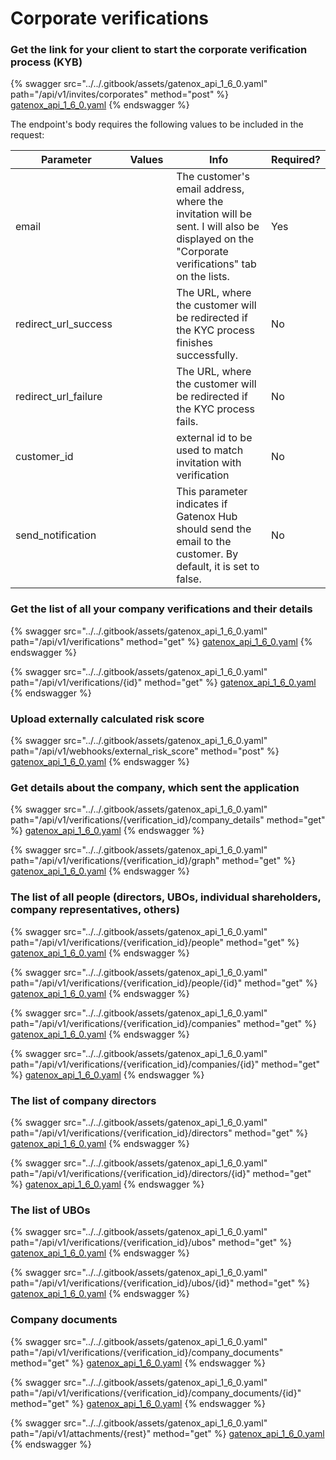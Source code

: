 # Corporate verifications

### Get the link for your client to start the corporate verification process (KYB)

{% swagger src="../../.gitbook/assets/gatenox_api_1_6_0.yaml" path="/api/v1/invites/corporates" method="post" %}
[gatenox_api_1_6_0.yaml](../../.gitbook/assets/gatenox_api_1_6_0.yaml)
{% endswagger %}

The endpoint's body requires the following values to be included in the request:

<table><thead><tr><th width="203">Parameter</th><th width="109">Values</th><th width="316">Info</th><th>Required?</th></tr></thead><tbody><tr><td>email</td><td></td><td>The customer's email address, where the invitation will be sent. I will also be displayed on the "Corporate verifications" tab on the lists.</td><td>Yes</td></tr><tr><td>redirect_url_success</td><td></td><td>The URL, where the customer will be redirected if the KYC process finishes successfully.</td><td>No</td></tr><tr><td>redirect_url_failure</td><td></td><td>The URL, where the customer will be redirected if the KYC process fails.</td><td>No</td></tr><tr><td>customer_id</td><td></td><td>external id to be used to match invitation with verification</td><td>No</td></tr><tr><td>send_notification</td><td></td><td>This parameter indicates if Gatenox Hub should send the email to the customer. By default, it is set to false.</td><td>No</td></tr></tbody></table>

### Get the list of all your company verifications and their details

{% swagger src="../../.gitbook/assets/gatenox_api_1_6_0.yaml" path="/api/v1/verifications" method="get" %}
[gatenox_api_1_6_0.yaml](../../.gitbook/assets/gatenox_api_1_6_0.yaml)
{% endswagger %}

{% swagger src="../../.gitbook/assets/gatenox_api_1_6_0.yaml" path="/api/v1/verifications/{id}" method="get" %}
[gatenox_api_1_6_0.yaml](../../.gitbook/assets/gatenox_api_1_6_0.yaml)
{% endswagger %}

### Upload externally calculated risk score

{% swagger src="../../.gitbook/assets/gatenox_api_1_6_0.yaml" path="/api/v1/webhooks/external_risk_score" method="post" %}
[gatenox_api_1_6_0.yaml](../../.gitbook/assets/gatenox_api_1_6_0.yaml)
{% endswagger %}

### Get details about the company, which sent the application

{% swagger src="../../.gitbook/assets/gatenox_api_1_6_0.yaml" path="/api/v1/verifications/{verification_id}/company_details" method="get" %}
[gatenox_api_1_6_0.yaml](../../.gitbook/assets/gatenox_api_1_6_0.yaml)
{% endswagger %}

{% swagger src="../../.gitbook/assets/gatenox_api_1_6_0.yaml" path="/api/v1/verifications/{verification_id}/graph" method="get" %}
[gatenox_api_1_6_0.yaml](../../.gitbook/assets/gatenox_api_1_6_0.yaml)
{% endswagger %}

### The list of all people (directors, UBOs, individual shareholders, company representatives, others)

{% swagger src="../../.gitbook/assets/gatenox_api_1_6_0.yaml" path="/api/v1/verifications/{verification_id}/people" method="get" %}
[gatenox_api_1_6_0.yaml](../../.gitbook/assets/gatenox_api_1_6_0.yaml)
{% endswagger %}

{% swagger src="../../.gitbook/assets/gatenox_api_1_6_0.yaml" path="/api/v1/verifications/{verification_id}/people/{id}" method="get" %}
[gatenox_api_1_6_0.yaml](../../.gitbook/assets/gatenox_api_1_6_0.yaml)
{% endswagger %}

{% swagger src="../../.gitbook/assets/gatenox_api_1_6_0.yaml" path="/api/v1/verifications/{verification_id}/companies" method="get" %}
[gatenox_api_1_6_0.yaml](../../.gitbook/assets/gatenox_api_1_6_0.yaml)
{% endswagger %}

{% swagger src="../../.gitbook/assets/gatenox_api_1_6_0.yaml" path="/api/v1/verifications/{verification_id}/companies/{id}" method="get" %}
[gatenox_api_1_6_0.yaml](../../.gitbook/assets/gatenox_api_1_6_0.yaml)
{% endswagger %}

### The list of company directors

{% swagger src="../../.gitbook/assets/gatenox_api_1_6_0.yaml" path="/api/v1/verifications/{verification_id}/directors" method="get" %}
[gatenox_api_1_6_0.yaml](../../.gitbook/assets/gatenox_api_1_6_0.yaml)
{% endswagger %}

{% swagger src="../../.gitbook/assets/gatenox_api_1_6_0.yaml" path="/api/v1/verifications/{verification_id}/directors/{id}" method="get" %}
[gatenox_api_1_6_0.yaml](../../.gitbook/assets/gatenox_api_1_6_0.yaml)
{% endswagger %}

### The list of UBOs

{% swagger src="../../.gitbook/assets/gatenox_api_1_6_0.yaml" path="/api/v1/verifications/{verification_id}/ubos" method="get" %}
[gatenox_api_1_6_0.yaml](../../.gitbook/assets/gatenox_api_1_6_0.yaml)
{% endswagger %}

{% swagger src="../../.gitbook/assets/gatenox_api_1_6_0.yaml" path="/api/v1/verifications/{verification_id}/ubos/{id}" method="get" %}
[gatenox_api_1_6_0.yaml](../../.gitbook/assets/gatenox_api_1_6_0.yaml)
{% endswagger %}

### Company documents

{% swagger src="../../.gitbook/assets/gatenox_api_1_6_0.yaml" path="/api/v1/verifications/{verification_id}/company_documents" method="get" %}
[gatenox_api_1_6_0.yaml](../../.gitbook/assets/gatenox_api_1_6_0.yaml)
{% endswagger %}

{% swagger src="../../.gitbook/assets/gatenox_api_1_6_0.yaml" path="/api/v1/verifications/{verification_id}/company_documents/{id}" method="get" %}
[gatenox_api_1_6_0.yaml](../../.gitbook/assets/gatenox_api_1_6_0.yaml)
{% endswagger %}

{% swagger src="../../.gitbook/assets/gatenox_api_1_6_0.yaml" path="/api/v1/attachments/{rest}" method="get" %}
[gatenox_api_1_6_0.yaml](../../.gitbook/assets/gatenox_api_1_6_0.yaml)
{% endswagger %}
